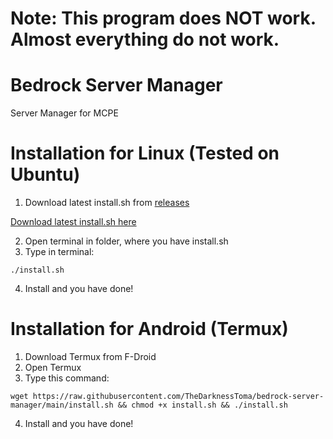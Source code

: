 # Note: This program does NOT work. Almost everything do not work.

# Bedrock Server Manager
Server Manager for MCPE

# Installation for Linux (Tested on Ubuntu)
1. Download latest install.sh from [releases](https://github.com/TheDarknessToma/bedrock-server-manager/releases)

[Download latest install.sh here](https://github.com/TheDarknessToma/bedrock-server-manager/releases/latest/download/install.sh)

2. Open terminal in folder, where you have install.sh
3. Type in terminal:
 ```shell
./install.sh
```
4. Install and you have done!

# Installation for Android (Termux)
1. Download Termux from F-Droid
2. Open Termux
3. Type this command:
```shell
wget https://raw.githubusercontent.com/TheDarknessToma/bedrock-server-manager/main/install.sh && chmod +x install.sh && ./install.sh
```
4. Install and you have done!
